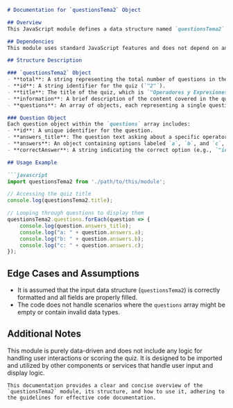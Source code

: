 ```markdown
# Documentation for `questionsTema2` Object

## Overview
This JavaScript module defines a data structure named `questionsTema2` which contains a set of questions related to operators and expressions in JavaScript programming. It is intended to be used as a quiz or learning resource to understand various operators used in JavaScript.

## Dependencies
This module uses standard JavaScript features and does not depend on any external libraries.

## Structure Description

### `questionsTema2` Object
- **total**: A string representing the total number of questions in the quiz (`"10"`).
- **id**: A string identifier for the quiz (`"2"`).
- **title**: The title of the quiz, which is `"Operadores y Expresiones"`.
- **information**: A brief description of the content covered in the quiz, focusing on the importance of understanding operators and expressions in programming.
- **questions**: An array of objects, each representing a single question along with possible answers and the correct answer.

### Question Object
Each question object within the `questions` array includes:
- **id**: A unique identifier for the question.
- **answers_title**: The question text asking about a specific operator in JavaScript.
- **answers**: An object containing options labeled `a`, `b`, and `c`, each representing different operators as possible answers.
- **correctAnswer**: A string indicating the correct option (e.g., `"inciso a"`).

## Usage Example

```javascript
import questionsTema2 from './path/to/this/module';

// Accessing the quiz title
console.log(questionsTema2.title);

// Looping through questions to display them
questionsTema2.questions.forEach(question => {
    console.log(question.answers_title);
    console.log("a: " + question.answers.a);
    console.log("b: " + question.answers.b);
    console.log("c: " + question.answers.c);
});
```

## Edge Cases and Assumptions
- It is assumed that the input data structure (`questionsTema2`) is correctly formatted and all fields are properly filled.
- The code does not handle scenarios where the `questions` array might be empty or contain invalid data types.

## Additional Notes
This module is purely data-driven and does not include any logic for handling user interactions or scoring the quiz. It is designed to be imported and utilized by other components or services that handle user input and display logic.
```
This documentation provides a clear and concise overview of the `questionsTema2` module, its structure, and how to use it, adhering to the guidelines for effective code documentation.


